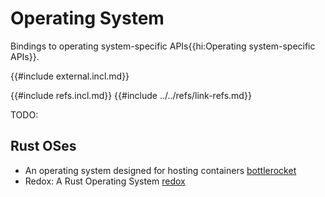 # Operating System

Bindings to operating system-specific APIs{{hi:Operating system-specific APIs}}.

{{#include external.incl.md}}

{{#include refs.incl.md}}
{{#include ../../refs/link-refs.md}}
<div class="hidden">
TODO:

## Rust OSes

- An operating system designed for hosting containers [bottlerocket](https://github.com/bottlerocket-os/bottlerocket)
- Redox: A Rust Operating System [redox](https://github.com/redox-os/redox)

</div>
